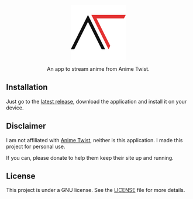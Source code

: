 <p align="center">
  <img src="https://raw.githubusercontent.com/Matheus-0/Anime-Twist/master/.github/logo.png" width="150" />
</p>

<p align="center">An app to stream anime from Anime Twist.</p>

## Installation

Just go to the [latest release](https://github.com/Matheus-0/Anime-Twist/releases/latest), download the application and install it on your device.

## Disclaimer

I am not affiliated with [Anime Twist](https://twist.moe/), neither is this application. I made this project for personal use.

If you can, please donate to help them keep their site up and running.

## License

This project is under a GNU license. See the [LICENSE](LICENSE.md) file for more details.
